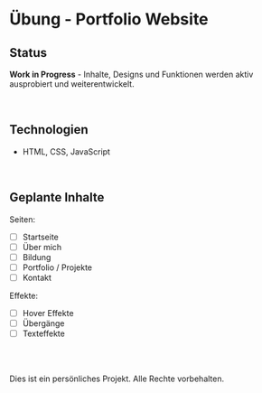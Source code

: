# Übung - Portfolio Website

## Status

**Work in Progress** - Inhalte, Designs und Funktionen werden aktiv ausprobiert und weiterentwickelt.

<br>

## Technologien

- HTML, CSS, JavaScript

<br>

## Geplante Inhalte

Seiten:
- [ ] Startseite
- [ ] Über mich
- [ ] Bildung
- [ ] Portfolio / Projekte
- [ ] Kontakt

Effekte:
- [ ] Hover Effekte
- [ ] Übergänge
- [ ] Texteffekte

<br><br>

Dies ist ein persönliches Projekt. Alle Rechte vorbehalten.
